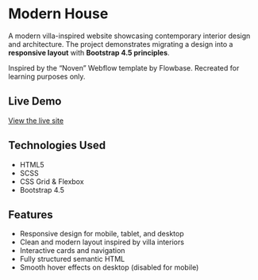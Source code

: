 # Modern House

A modern villa-inspired website showcasing contemporary interior design and architecture.
The project demonstrates migrating a design into a **responsive layout** with **Bootstrap 4.5 principles**.

Inspired by the “Noven” Webflow template by Flowbase. Recreated for learning purposes only.

## Live Demo
[View the live site](https://dariask18.github.io/modern-house/)

## Technologies Used
- HTML5
- SCSS
- CSS Grid & Flexbox
- Bootstrap 4.5

## Features
- Responsive design for mobile, tablet, and desktop
- Clean and modern layout inspired by villa interiors
- Interactive cards and navigation
- Fully structured semantic HTML
- Smooth hover effects on desktop (disabled for mobile)

